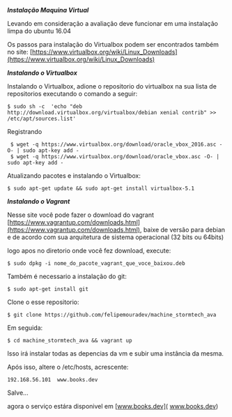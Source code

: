 ***Instalação Maquina Virtual***

Levando em consideração a avaliação deve funcionar em uma instalação limpa do ubuntu 16.04

Os passos para instalação do Virtualbox podem ser encontrados também no site:
[https://www.virtualbox.org/wiki/Linux_Downloads](https://www.virtualbox.org/wiki/Linux_Downloads)

***Instalando o Virtualbox***


Instalando o Virtualbox, adione o repositorio do virtualbox na sua lista de repositorios executando o comando a seguir:

```
$ sudo sh -c  'echo "deb http://download.virtualbox.org/virtualbox/debian xenial contrib" >> /etc/apt/sources.list'
```
Registrando

```
 $ wget -q https://www.virtualbox.org/download/oracle_vbox_2016.asc -O- | sudo apt-key add -
 $ wget -q https://www.virtualbox.org/download/oracle_vbox.asc -O- | sudo apt-key add -

```

Atualizando pacotes e instalando o Virtualbox:

```
$ sudo apt-get update && sudo apt-get install virtualbox-5.1
```

***Instalando o Vagrant***

Nesse site você pode fazer o download do vagrant [https://www.vagrantup.com/downloads.html](https://www.vagrantup.com/downloads.html), baixe de versão para debian e de acordo com sua arquitetura de sistema operacional (32 bits ou 64bits)

logo apos no diretorio onde você fez download, execute:

```
$ sudo dpkg -i nome_do_pacote_vagrant_que_voce_baixou.deb
```

Também é necessario a instalação do git:

```
$ sudo apt-get install git
```

Clone o esse repositorio:

```
$ git clone https://github.com/felipemouradev/machine_stormtech_ava
```

Em seguida:

```
$ cd machine_stormtech_ava && vagrant up
```


Isso irá instalar todas as depencias da vm e subir uma instância da mesma.

Após isso, altere o /etc/hosts, acrescente:

```
192.168.56.101  www.books.dev
```
Salve...

agora o serviço estára disponivel em [www.books.dev]( www.books.dev)

